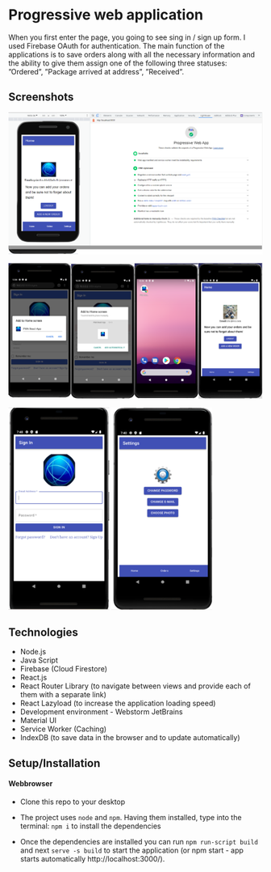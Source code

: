 <h1>Progressive web application</h1>
When you first enter the page, you going to see sing in / sign up form. I used Firebase OAuth for authentication. 
The main function of the applications is to save orders along with all the necessary information and the ability to give them assign one of the following three statuses: ”Ordered”, ”Package arrived at address”, ”Received”.

<h2>Screenshots</h2>
<p align="left">
<img src="images/Lighthouse.png" alt="Lighthouse"/>
</p>
<p align="left">
<img src="images/PWA_on_Android.png" alt="PWA_on_Android"/>
</p>
<p float="left">
<img src="images/Login.png"  width="200" height="400" alt="login"/>
<img src="images/Settings.png"  width="200" height="400" alt="login"/>
</p>


 <h2>Technologies</h2>
 
- Node.js
- Java Script
- Firebase (Cloud Firestore)
- React.js
- React Router Library (to navigate between views and provide each of them with a separate link)
- React Lazyload (to increase the application loading speed)
- Development environment - Webstorm JetBrains
- Material UI
- Service Worker (Caching)
- IndexDB (to save data in the browser and to update automatically)

 <h2>Setup/Installation</h2>
 <h4> Webbrowser </h4>
 
 - Clone this repo to your desktop
 
 - The project uses `node` and `npm`. Having them installed, type into the terminal: `npm i` to install the dependencies

- Once the dependencies are installed you can run `npm run-script build` and next `serve -s build` to start the application (or npm start - app starts automatically http://localhost:3000/).




